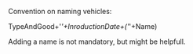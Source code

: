 Convention on naming vehicles:

TypeAndGood+'_'+InroductionDate+('_'+Name)

Adding a name is not mandatory, but might be helpfull.